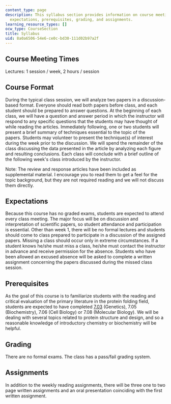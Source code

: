 ```yaml
---
content_type: page
description: This syllabus section provides information on course meeting times, format,
  expectations, prerequisites, grading, and assignments.
learning_resource_types: []
ocw_type: CourseSection
title: Syllabus
uid: 8a0a6506-54e6-ce0c-bd30-111d02b97a2f
---
```


Course Meeting Times
--------------------

Lectures: 1 session / week, 2 hours / session

Course Format
-------------

During the typical class session, we will analyze two papers in a discussion-based format. Everyone should read both papers before class, and each student should be prepared to answer questions. At the beginning of each class, we will have a question and answer period in which the instructor will respond to any specific questions that the students may have thought of while reading the articles. Immediately following, one or two students will present a brief summary of techniques essential to the topic of the papers. Students may volunteer to present the technique(s) of interest during the week prior to the discussion. We will spend the remainder of the class discussing the data presented in the article by analyzing each figure and resulting conclusions. Each class will conclude with a brief outline of the following week's class introduced by the instructor.

Note: The review and response articles have been included as supplemental material. I encourage you to read them to get a feel for the topic background, but they are not required reading and we will not discuss them directly.

Expectations
------------

Because this course has no graded exams, students are expected to attend every class meeting. The major focus will be on discussion and interpretation of scientific papers, so student attendance and participation is essential. Other than week 1, there will be no formal lectures and students should come to class prepared to participate in a discussion of the assigned papers. Missing a class should occur only in extreme circumstances. If a student knows he/she must miss a class, he/she must contact the instructor in advance and receive permission for the absence. Students who have been allowed an excused absence will be asked to complete a written assignment concerning the papers discussed during the missed class session.

Prerequisites
-------------

As the goal of this course is to familiarize students with the reading and critical evaluation of the primary literature in the protein folding field, students are expected to have completed [7.03](/courses/7-03-genetics-fall-2004) (Genetics), 7.05 (Biochemistry), 7.06 (Cell Biology) or 7.08 (Molecular Biology). We will be dealing with several topics related to protein structure and design, and so a reasonable knowledge of introductory chemistry or biochemistry will be helpful.

Grading
-------

There are no formal exams. The class has a pass/fail grading system.

Assignments
-----------

In addition to the weekly reading assignments, there will be three one to two page written assignments and an oral presentation coinciding with the first written assignment.